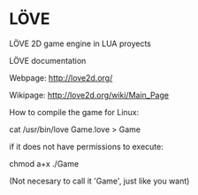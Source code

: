 # LÖVE
LÖVE 2D game engine in LUA proyects

LÖVE documentation

Webpage: http://love2d.org/

Wikipage: http://love2d.org/wiki/Main_Page

How to compile the game for Linux:

cat /usr/bin/love Game.love > Game

if it does not have permissions to execute:

chmod a+x ./Game

(Not necesary to call it 'Game', just like you want)
